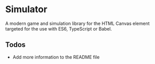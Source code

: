 # Simulator
A modern game and simulation library for the HTML Canvas element targeted for the use with ES6, TypeScript or Babel.
## Todos
- Add more information to the README file